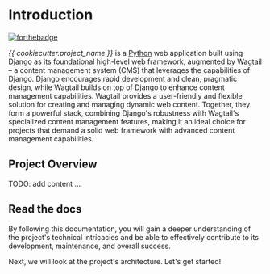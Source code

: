# Introduction

[![forthebadge](https://forthebadge.com/images/badges/made-with-python.svg)](https://www.python.org)

_{{ cookiecutter.project_name }}_ is a [Python](https://www.python.org/) web application built using [Django](https://www.djangoproject.com/) as its foundational high-level web framework, augmented by [Wagtail](https://wagtail.org/) – a content management system (CMS) that leverages the capabilities of Django. Django encourages rapid development and clean, pragmatic design, while Wagtail builds on top of Django to enhance content management capabilities. Wagtail provides a user-friendly and flexible solution for creating and managing dynamic web content. Together, they form a powerful stack, combining Django's robustness with Wagtail's specialized content management features, making it an ideal choice for projects that demand a solid web framework with advanced content management capabilities.

## Project Overview

TODO: add content ...

## Read the docs

By following this documentation, you will gain a deeper understanding of the project's technical intricacies and be able to effectively contribute to its development, maintenance, and overall success.

Next, we will look at the project's architecture. Let's get started!
